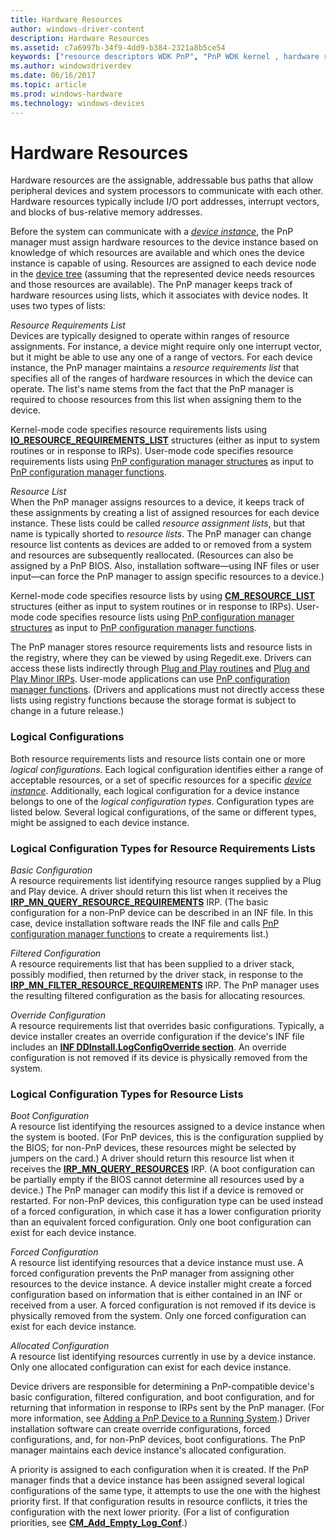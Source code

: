 ```yaml
---
title: Hardware Resources
author: windows-driver-content
description: Hardware Resources
ms.assetid: c7a6997b-34f9-4dd9-b384-2321a8b5ce54
keywords: ["resource descriptors WDK PnP", "PnP WDK kernel , hardware resources", "Plug and Play WDK kernel , hardware resources", "resource requirements lists WDK PnP", "resource lists WDK PnP", "assigned resources WDK PnP", "requirements lists WDK PnP", "registry WDK PnP", "logical configurations WDK PnP", "boot configurations WDK PnP", "forced configurations WDK PnP", "filtered configurations WDK PnP", "override configurations WDK PnP", "configuration types WDK PnP", "allocated configurations WDK PnP", "basic configurations WDK PnP", "Hardware Resources"]
ms.author: windowsdriverdev
ms.date: 06/16/2017
ms.topic: article
ms.prod: windows-hardware
ms.technology: windows-devices
---
```


# Hardware Resources





Hardware resources are the assignable, addressable bus paths that allow peripheral devices and system processors to communicate with each other. Hardware resources typically include I/O port addresses, interrupt vectors, and blocks of bus-relative memory addresses.

Before the system can communicate with a [*device instance*](https://msdn.microsoft.com/library/windows/hardware/ff556277#wdkgloss-device-instance), the PnP manager must assign hardware resources to the device instance based on knowledge of which resources are available and which ones the device instance is capable of using. Resources are assigned to each device node in the [device tree](device-tree.md) (assuming that the represented device needs resources and those resources are available). The PnP manager keeps track of hardware resources using lists, which it associates with device nodes. It uses two types of lists:

<a href="" id="resource-requirements-list"></a>*Resource Requirements List*  
Devices are typically designed to operate within ranges of resource assignments. For instance, a device might require only one interrupt vector, but it might be able to use any one of a range of vectors. For each device instance, the PnP manager maintains a *resource requirements list* that specifies all of the ranges of hardware resources in which the device can operate. The list's name stems from the fact that the PnP manager is required to choose resources from this list when assigning them to the device.

Kernel-mode code specifies resource requirements lists using [**IO\_RESOURCE\_REQUIREMENTS\_LIST**](https://msdn.microsoft.com/library/windows/hardware/ff550609) structures (either as input to system routines or in response to IRPs). User-mode code specifies resource requirements lists using [PnP configuration manager structures](https://msdn.microsoft.com/library/windows/hardware/ff549718) as input to [PnP configuration manager functions](https://msdn.microsoft.com/library/windows/hardware/ff549713).

<a href="" id="resource-list"></a>*Resource List*  
When the PnP manager assigns resources to a device, it keeps track of these assignments by creating a list of assigned resources for each device instance. These lists could be called *resource assignment lists*, but that name is typically shorted to *resource lists*. The PnP manager can change resource list contents as devices are added to or removed from a system and resources are subsequently reallocated. (Resources can also be assigned by a PnP BIOS. Also, installation software—using INF files or user input—can force the PnP manager to assign specific resources to a device.)

Kernel-mode code specifies resource lists by using [**CM\_RESOURCE\_LIST**](https://msdn.microsoft.com/library/windows/hardware/ff541994) structures (either as input to system routines or in response to IRPs). User-mode code specifies resource lists using [PnP configuration manager structures](https://msdn.microsoft.com/library/windows/hardware/ff549718) as input to [PnP configuration manager functions](https://msdn.microsoft.com/library/windows/hardware/ff549713).

The PnP manager stores resource requirements lists and resource lists in the registry, where they can be viewed by using Regedit.exe. Drivers can access these lists indirectly through [Plug and Play routines](https://msdn.microsoft.com/library/windows/hardware/ff558809) and [Plug and Play Minor IRPs](https://msdn.microsoft.com/library/windows/hardware/ff558807). User-mode applications can use [PnP configuration manager functions](https://msdn.microsoft.com/library/windows/hardware/ff549713). (Drivers and applications must not directly access these lists using registry functions because the storage format is subject to change in a future release.)

### <a href="" id="ddk-logical-configurations-kg"></a>Logical Configurations

Both resource requirements lists and resource lists contain one or more *logical configurations*. Each logical configuration identifies either a range of acceptable resources, or a set of specific resources for a specific [*device instance*](https://msdn.microsoft.com/library/windows/hardware/ff556277#wdkgloss-device-instance). Additionally, each logical configuration for a device instance belongs to one of the *logical configuration types*. Configuration types are listed below. Several logical configurations, of the same or different types, might be assigned to each device instance.

### Logical Configuration Types for Resource Requirements Lists

<a href="" id="basic-configuration"></a>*Basic Configuration*  
A resource requirements list identifying resource ranges supplied by a Plug and Play device. A driver should return this list when it receives the [**IRP\_MN\_QUERY\_RESOURCE\_REQUIREMENTS**](https://msdn.microsoft.com/library/windows/hardware/ff551715) IRP. (The basic configuration for a non-PnP device can be described in an INF file. In this case, device installation software reads the INF file and calls [PnP configuration manager functions](https://msdn.microsoft.com/library/windows/hardware/ff549713) to create a requirements list.)

<a href="" id="filtered-configuration"></a>*Filtered Configuration*  
A resource requirements list that has been supplied to a driver stack, possibly modified, then returned by the driver stack, in response to the [**IRP\_MN\_FILTER\_RESOURCE\_REQUIREMENTS**](https://msdn.microsoft.com/library/windows/hardware/ff550874) IRP. The PnP manager uses the resulting filtered configuration as the basis for allocating resources.

<a href="" id="override-configuration"></a>*Override Configuration*  
A resource requirements list that overrides basic configurations. Typically, a device installer creates an override configuration if the device's INF file includes an [**INF DDInstall.LogConfigOverride section**](https://msdn.microsoft.com/library/windows/hardware/ff547339). An override configuration is not removed if its device is physically removed from the system.

### Logical Configuration Types for Resource Lists

<a href="" id="boot-configuration"></a>*Boot Configuration*  
A resource list identifying the resources assigned to a device instance when the system is booted. (For PnP devices, this is the configuration supplied by the BIOS; for non-PnP devices, these resources might be selected by jumpers on the card.) A driver should return this resource list when it receives the [**IRP\_MN\_QUERY\_RESOURCES**](https://msdn.microsoft.com/library/windows/hardware/ff551710) IRP. (A boot configuration can be partially empty if the BIOS cannot determine all resources used by a device.) The PnP manager can modify this list if a device is removed or restarted. For non-PnP devices, this configuration type can be used instead of a forced configuration, in which case it has a lower configuration priority than an equivalent forced configuration. Only one boot configuration can exist for each device instance.

<a href="" id="forced-configuration"></a>*Forced Configuration*  
A resource list identifying resources that a device instance must use. A forced configuration prevents the PnP manager from assigning other resources to the device instance. A device installer might create a forced configuration based on information that is either contained in an INF or received from a user. A forced configuration is not removed if its device is physically removed from the system. Only one forced configuration can exist for each device instance.

<a href="" id="allocated-configuration"></a>*Allocated Configuration*  
A resource list identifying resources currently in use by a device instance. Only one allocated configuration can exist for each device instance.

Device drivers are responsible for determining a PnP-compatible device's basic configuration, filtered configuration, and boot configuration, and for returning that information in response to IRPs sent by the PnP manager. (For more information, see [Adding a PnP Device to a Running System](adding-a-pnp-device-to-a-running-system.md).) Driver installation software can create override configurations, forced configurations, and, for non-PnP devices, boot configurations. The PnP manager maintains each device instance's allocated configuration.

A priority is assigned to each configuration when it is created. If the PnP manager finds that a device instance has been assigned several logical configurations of the same type, it attempts to use the one with the highest priority first. If that configuration results in resource conflicts, it tries the configuration with the next lower priority. (For a list of configuration priorities, see [**CM\_Add\_Empty\_Log\_Conf**](https://msdn.microsoft.com/library/windows/hardware/ff537921).)

 

 




